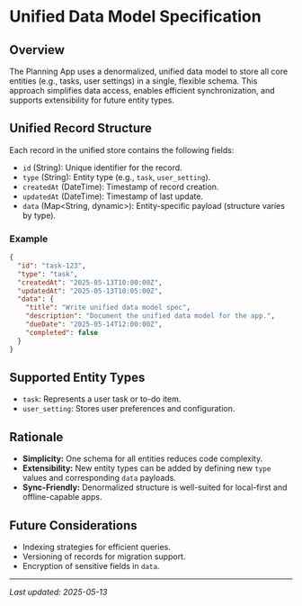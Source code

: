 # Unified Data Model Specification

## Overview
The Planning App uses a denormalized, unified data model to store all core entities (e.g., tasks, user settings) in a single, flexible schema. This approach simplifies data access, enables efficient synchronization, and supports extensibility for future entity types.

## Unified Record Structure
Each record in the unified store contains the following fields:

- `id` (String): Unique identifier for the record.
- `type` (String): Entity type (e.g., `task`, `user_setting`).
- `createdAt` (DateTime): Timestamp of record creation.
- `updatedAt` (DateTime): Timestamp of last update.
- `data` (Map<String, dynamic>): Entity-specific payload (structure varies by type).

### Example
```json
{
  "id": "task-123",
  "type": "task",
  "createdAt": "2025-05-13T10:00:00Z",
  "updatedAt": "2025-05-13T10:05:00Z",
  "data": {
    "title": "Write unified data model spec",
    "description": "Document the unified data model for the app.",
    "dueDate": "2025-05-14T12:00:00Z",
    "completed": false
  }
}
```

## Supported Entity Types
- `task`: Represents a user task or to-do item.
- `user_setting`: Stores user preferences and configuration.

## Rationale
- **Simplicity:** One schema for all entities reduces code complexity.
- **Extensibility:** New entity types can be added by defining new `type` values and corresponding `data` payloads.
- **Sync-Friendly:** Denormalized structure is well-suited for local-first and offline-capable apps.

## Future Considerations
- Indexing strategies for efficient queries.
- Versioning of records for migration support.
- Encryption of sensitive fields in `data`.

---

_Last updated: 2025-05-13_
